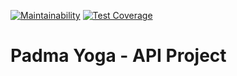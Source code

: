 [![Maintainability](https://api.codeclimate.com/v1/badges/650edac7c9cae0f66321/maintainability)](https://codeclimate.com/github/padma-yoga/padma-yoga-api/maintainability) 
[![Test Coverage](https://api.codeclimate.com/v1/badges/650edac7c9cae0f66321/test_coverage)](https://codeclimate.com/github/padma-yoga/padma-yoga-api/test_coverage)

# Padma Yoga - API Project
